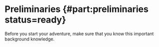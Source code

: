 # Preliminaries {#part:preliminaries status=ready}

Before you start your adventure, make sure that you know this important background knowledge.

